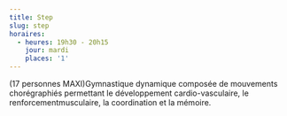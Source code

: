 ```yaml
---
title: Step
slug: step
horaires:
  - heures: 19h30 - 20h15
    jour: mardi
    places: '1'
---
```

(17 personnes MAXI)Gymnastique dynamique composée de mouvements chorégraphiés permettant le développement cardio-vasculaire, le renforcementmusculaire, la coordination et la mémoire.
